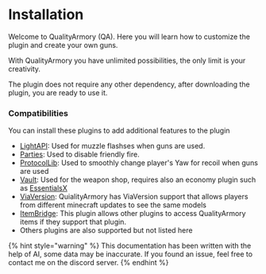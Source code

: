 # Installation

Welcome to QualityArmory (QA). Here you will learn how to customize the plugin and create your own guns.

With QualityArmory you have unlimited possibilities, the only limit is your creativity.

The plugin does not require any other dependency, after downloading the plugin, you are ready to use it.

### Compatibilities

You can install these plugins to add additional features to the plugin

* [LightAPI](https://www.spigotmc.org/resources/lightapi.4510/): Used for muzzle flashses when guns are used.
* [Parties](https://www.spigotmc.org/resources/parties-an-advanced-parties-manager.3709/): Used to disable friendly fire.
* [ProtocolLib](https://www.spigotmc.org/resources/protocollib.1997/): Used to smoothly change player's Yaw for recoil when guns are used
* [Vault](https://www.spigotmc.org/resources/vault.34315/updates): Used for the weapon shop, requires also an economy plugin such as [EssentialsX](https://www.spigotmc.org/resources/9089/)
* [ViaVersion](https://www.spigotmc.org/resources/viaversion.19254/): QuialityArmory has ViaVersion support that allows players from different minecraft updates to see the same models
* [ItemBridge](https://www.spigotmc.org/resources/itembridge-save-items-and-use-them-wherever-you-want-including-other-plugins.77080/): This plugin allows other plugins to access QualityArmory items if they support that plugin.
* Others plugins are also supported but not listed here

{% hint style="warning" %}
This documentation has been written with the help of AI, some data may be inaccurate. If you found an issue, feel free to contact me on the discord server.
{% endhint %}

